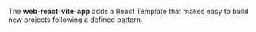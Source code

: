 The **web-react-vite-app** adds a React Template that makes easy to build new projects following a defined pattern.
